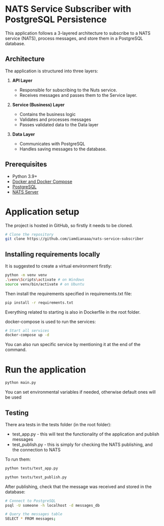 # NATS Service Subscriber with PostgreSQL Persistence

This application follows a 3-layered architecture to subscribe to a NATS service (NATS), process messages, and store them in a PostgreSQL database.

## Architecture

The application is structured into three layers:

1. **API Layer**
    - Responsible for subscribing to the Nuts service. 
    - Receives messages and passes them to the Service layer.

2. **Service (Business) Layer**
   - Contains the business logic
   - Validates and processes messages
   - Passes validated data to the Data layer

3. **Data Layer**
   - Communicates with PostgreSQL
   - Handles saving messages to the database. 

## Prerequisites

- Python 3.9+
- [Docker and Docker Compose](https://www.docker.com/)
- [PostgreSQL](https://www.postgresql.org/download/)
- [NATS Server](https://nats.io/)


# Application setup

The project is hosted in GitHub, so firstly it needs to be cloned.

```bash
# Clone the repository
git clone https://github.com/iamdianaaa/nats-service-subscriber
```

## Installing requirements locally

It is suggested to create a virtual environment firstly:

```bash
python -m venv venv
.\venv\Scripts\activate # on Windows
source venv/bin/activate # on Ubuntu
```
Then install the requirements specified in requirements.txt file:

```bash
pip install -r requirements.txt
```

Everything related to starting is also in Dockerfile in the root folder.

docker-compose is used to run the services:

```bash
# Start all services
docker-compose up -d
```
You can also run specific service by mentioning it at the end of the command.


# Run the application

```bash
python main.py
```

You can set environmental variables if needed, otherwise default ones will be used

## Testing


There ara tests in the tests folder (in the root folder):
- test_app.py - this will test the functionality of the application and publish messages
- test_publish.py - this is simply for checking the NATS publishing, and the connection to NATS

To run them:
```bash
python tests/test_app.py
```
```bash
python tests/test_publish.py
```


After publishing, check that the message was received and stored in the database:

```bash
# Connect to PostgreSQL
psql -U someone -h localhost -d messages_db

# Query the messages table
SELECT * FROM messages;
```
